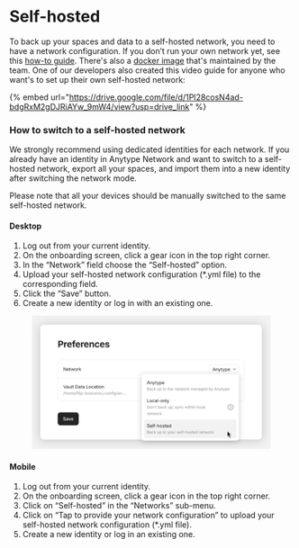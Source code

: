 # Self-hosted

To back up your spaces and data to a self-hosted network, you need to have a network configuration. If you don’t run your own network yet, see this [how-to guide](https://tech.anytype.io/how-to/self-hosting). There's also a [docker image](https://github.com/anyproto/any-sync-dockercompose) that's maintained by the team. One of our developers also created this video guide for anyone who want's to set up their own self-hosted network:

{% embed url="https://drive.google.com/file/d/1PI28cosN4ad-bdgRxM2gDJRiAYw_9mW4/view?usp=drive_link" %}

### How to switch to a self-hosted network

We strongly recommend using dedicated identities for each network. If you already have an identity in Anytype Network and want to switch to a self-hosted network, export all your spaces, and import them into a new identity after switching the network mode.

Please note that all your devices should be manually switched to the same self-hosted network.

#### Desktop

1. Log out from your current identity.
2. On the onboarding screen, click a gear icon in the top right corner.
3. In the “Network” field choose the “Self-hosted” option.
4. Upload your self-hosted network configuration (\*.yml file) to the corresponding field.
5. Click the “Save” button.
6. Create a new identity or log in with an existing one.

<figure><img src="../../../.gitbook/assets/image (44).png" alt=""><figcaption></figcaption></figure>

#### Mobile

1. Log out from your current identity.
2. On the onboarding screen, click a gear icon in the top right corner.
3. Click on “Self-hosted” in the “Networks” sub-menu.&#x20;
4. Click on “Tap to provide your network configuration” to upload your self-hosted network configuration (\*.yml file).
5. Create a new identity or log in an existing one.

<figure><img src="../../../.gitbook/assets/Screenshot_20240411-104804_Anytype3.png" alt="" width="375"><figcaption></figcaption></figure>
